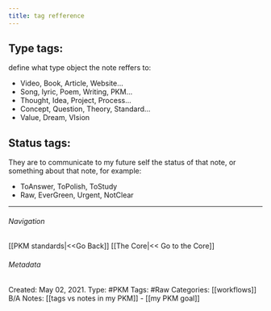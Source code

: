 ```yaml
---
title: tag refference
---
```


## Type tags:
define what type object the note reffers to:
- Video, Book, Article, Website...
- Song, lyric, Poem, Writing, PKM...
- Thought, Idea, Project, Process...
- Concept, Question, Theory, Standard...
- Value, Dream, VIsion

## Status tags:
They are to communicate to my future self the status of that note, or something about that note, for example:
- ToAnswer, ToPolish, ToStudy
- Raw, EverGreen, Urgent, NotClear

---
###### Navigation
[[PKM standards|<<Go Back]]
[[The Core|<< Go to the Core]]
###### Metadata
Created: May 02, 2021.
Type: #PKM
Tags: #Raw 
Categories: [[workflows]] 
B/A Notes: [[tags vs notes in my PKM]] - [[my PKM goal]]